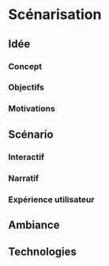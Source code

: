 # Scénarisation 

## Idée

### Concept

### Objectifs

### Motivations 

## Scénario

### Interactif

### Narratif

### Expérience utilisateur

## Ambiance

## Technologies



